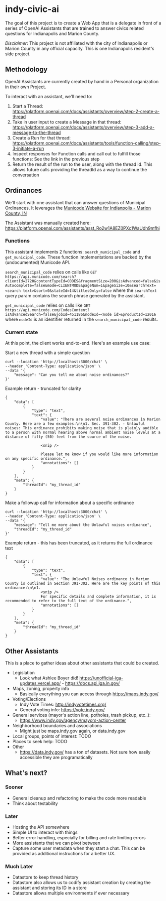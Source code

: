 # indy-civic-ai

The goal of this project is to create a Web App that is a delegate in front of a series of OpenAI Assistants that are trained to answer civics related questions for Indianapolis and Marion County. 

_Disclaimer_: This project is not affiliated with the city of Indianapolis or Marion County in any official capacity. This is one Indianapolis resident's side project.

## Methodology

OpenAI Assistants are currently created by hand in a Personal organization in their own Project.

To interact with an assistant, we'll need to:

1. Start a Thread: https://platform.openai.com/docs/assistants/overview/step-2-create-a-thread
1. Take in user input to create a Message in that thread: https://platform.openai.com/docs/assistants/overview/step-3-add-a-message-to-the-thread
1. Create a Run for that thread: https://platform.openai.com/docs/assistants/tools/function-calling/step-3-initiate-a-run
1. Inspect responses for Function calls and call out to fulfill those functions: See the link in the previous step
1. Return the result of the run to the user, along with the thread id. This allows future calls providing the threadId as a way to continue the conversation


## Ordinances

We'll start with one assistant that can answer questions of Municipal Ordinances. It leverages the [Municode Website for Indianpolis - Marion County, IN](https://library.municode.com/in/indianapolis_-_marion_county/codes/code_of_ordinances)

The Assistant was manually created here: https://platform.openai.com/assistants/asst_Ro2w1A8EZ0PXc1WaUdh9mfhi

### Functions

This assistant implements 2 functions: `search_municipal_code` and `get_municipal_code`. These function implementations are backed by the (undocumented) Municode API. 

`search_municipal_code` relies on calls like `GET https://api.municode.com/search?clientId=2720&contentTypeId=CODES&fragmentSize=200&isAdvanced=false&isAutocomplete=false&mode=CLIENTMODE&pageNum=1&pageSize=10&searchText=<search text>&sort=0&stateId=14&titlesOnly=false` where the `searchText` query param contains the search phrase generated by the assistant.

`get_municipal_code` relies on calls like `GET https://api.municode.com/CodesContent?isAdvancedSearch=false&jobId=451186&nodeId=<node id>&productId=12016` where `nodeId` is an identifier returned in the `search_municipal_code` results.

### Current state
At this point, the client works end-to-end. Here's an example use case:

Start a new thread with a simple question
```
curl --location 'http://localhost:3000/chat' \
--header 'Content-Type: application/json' \
--data '{
    "message": "Can you tell me about noise ordinances?"
}'
```

Example return - truncated for clarity
```
{
    "data": [
        {
            "type": "text",
            "text": {
                "value": "There are several noise ordinances in Marion County. Here are a few examples:\n\n1. Sec. 391-302. - Unlawful noises: This ordinance prohibits making noise that is plainly audible to a person with normal hearing above normal ambient noise levels at a distance of fifty (50) feet from the source of the noise.

                <snip />

                Please let me know if you would like more information on any specific ordinance.",
                "annotations": []
            }
        }
    ],
    "meta": {
        "threadId": "my_thread_id"
    }
}
```

Make a followup call for information about a specific ordinance
```
curl --location 'http://localhost:3000/chat' \
--header 'Content-Type: application/json' \
--data '{
    "message": "Tell me more about the Unlawful noises ordinance",
    "threadId": "my_thread_id"
}'
```

Example return - this has been truncated, as it returns the full ordinance text
```
{
    "data": [
        {
            "type": "text",
            "text": {
                "value": "The Unlawful Noises ordinance in Marion County is outlined in Section 391-302. Here are the key points of this ordinance:\n\n1. 
                <snip />
                For specific details and complete information, it is recommended to refer to the full text of the ordinance.",
                "annotations": []
            }
        }
    ],
    "meta": {
        "threadId": "my_thread_id"
    }
}
```

## Other Assistants
This is a place to gather ideas about other assistants that could be created.
* Legislation
  * Look what Ashlee Boyer did! https://unofficial-iga-updates.vercel.app/ - https://docs.api.iga.in.gov/
* Maps, zoning, property info
  * Basically everything you can access through https://maps.indy.gov/
* Voting/Elections
  * Indy Vote Times: http://indyvotetimes.org/
  * General voting info: https://vote.indy.gov/
* General services (mayor's action line, potholes, trash pickup, etc..):
  * https://www.indy.gov/agency/mayors-action-center
* Neighborhood boundaries and associations
  * Might just be maps.indy.gov again, or data.indy.gov
* Local groups, points of interest: TODO
* Places to seek help: TODO
* Other
  * https://data.indy.gov/ has a ton of datasets. Not sure how easily accessible they are programatically

## What's next?

### Sooner
* General cleanup and refactoring to make the code more readable
* Think about testability


### Later
* Hosting the API somewhere
* Simple UI to interact with things
* Better error handling, especially for billing and rate limiting errors
* More assistants that we can pivot between
* Capture some user metadata when they start a chat. This can be provided as additional instructions for a better UX.

### Much Later
* Datastore to keep thread history
* Datastore also allows us to codify assistant creation by creating the assistant and storing its ID in a store
* Datastore allows multiple environments if ever necessary

